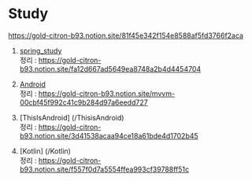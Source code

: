 # Study
https://gold-citron-b93.notion.site/81f45e342f154e8588af5fd3766f2aca

1. [spring_study](/spring_study)<br>
    정리 : https://gold-citron-b93.notion.site/fa12d667ad5649ea8748a2b4d4454704

2. [Android](/Android)<br>
    정리 : https://gold-citron-b93.notion.site/mvvm-00cbf45f992c41c9b284d97a6eedd727

3. [ThisIsAndroid] (/ThisisAndroid)<br>
    정리 : https://gold-citron-b93.notion.site/3d41538acaa94ce18a61bde4d1702b45

4. [Kotlin] (/Kotlin)<br>
    정리 : https://gold-citron-b93.notion.site/f557f0d7a5554ffea993cf39788ff51c